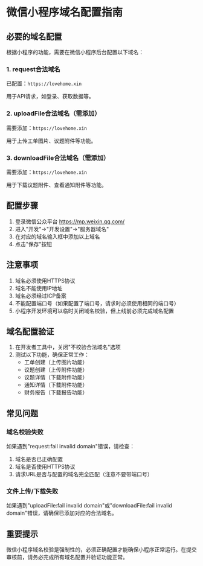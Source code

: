 # 微信小程序域名配置指南

## 必要的域名配置

根据小程序的功能，需要在微信小程序后台配置以下域名：

### 1. request合法域名

已配置：`https://lovehome.xin`

用于API请求，如登录、获取数据等。

### 2. uploadFile合法域名（需添加）

需要添加：`https://lovehome.xin`

用于上传工单图片、议题附件等功能。

### 3. downloadFile合法域名（需添加）

需要添加：`https://lovehome.xin`

用于下载议题附件、查看通知附件等功能。

## 配置步骤

1. 登录微信公众平台 https://mp.weixin.qq.com/
2. 进入"开发"->"开发设置"->"服务器域名"
3. 在对应的域名输入框中添加以上域名
4. 点击"保存"按钮

## 注意事项

1. 域名必须使用HTTPS协议
2. 域名不能使用IP地址
3. 域名必须经过ICP备案
4. 不能配置端口号（如果配置了端口号，请求时必须使用相同的端口号）
5. 小程序开发环境可以临时关闭域名校验，但上线前必须完成域名配置

## 域名配置验证

1. 在开发者工具中，关闭"不校验合法域名"选项
2. 测试以下功能，确保正常工作：
   - 工单创建（上传图片功能）
   - 议题创建（上传附件功能）
   - 议题详情（下载附件功能）
   - 通知详情（下载附件功能）
   - 财务报告（下载报告功能）

## 常见问题

### 域名校验失败

如果遇到"request:fail invalid domain"错误，请检查：
1. 域名是否已正确配置
2. 域名是否使用HTTPS协议
3. 请求URL是否与配置的域名完全匹配（注意不要带端口号）

### 文件上传/下载失败

如果遇到"uploadFile:fail invalid domain"或"downloadFile:fail invalid domain"错误，请确保已添加对应的合法域名。

## 重要提示

微信小程序域名校验是强制性的，必须正确配置才能确保小程序正常运行。在提交审核前，请务必完成所有域名配置并验证功能正常。 